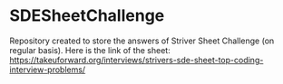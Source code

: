 # SDESheetChallenge
Repository created to store the answers of Striver Sheet Challenge (on regular basis).
Here is the link of the sheet: https://takeuforward.org/interviews/strivers-sde-sheet-top-coding-interview-problems/
